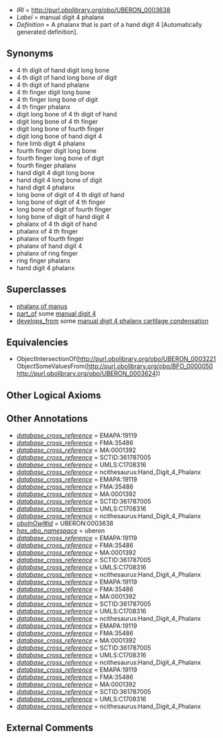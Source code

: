  * *IRI* = http://purl.obolibrary.org/obo/UBERON_0003638
 * *Label* = manual digit 4 phalanx
 * *Definition* = A phalanx that is part of a hand digit 4 [Automatically generated definition].

## Synonyms

 * 4 th digit of hand digit long bone
 * 4 th digit of hand long bone of digit
 * 4 th digit of hand phalanx
 * 4 th finger digit long bone
 * 4 th finger long bone of digit
 * 4 th finger phalanx
 * digit long bone of 4 th digit of hand
 * digit long bone of 4 th finger
 * digit long bone of fourth finger
 * digit long bone of hand digit 4
 * fore limb digit 4 phalanx
 * fourth finger digit long bone
 * fourth finger long bone of digit
 * fourth finger phalanx
 * hand digit 4 digit long bone
 * hand digit 4 long bone of digit
 * hand digit 4 phalanx
 * long bone of digit of 4 th digit of hand
 * long bone of digit of 4 th finger
 * long bone of digit of fourth finger
 * long bone of digit of hand digit 4
 * phalanx of 4 th digit of hand
 * phalanx of 4 th finger
 * phalanx of fourth finger
 * phalanx of hand digit 4
 * phalanx of ring finger
 * ring finger phalanx
 * hand digit 4 phalanx

## Superclasses

 * [phalanx of manus](../../UBERON/36/UBERON_0001436.md)
 * [part_of](../../BFO/50/BFO_0000050.md) some [manual digit 4](../../UBERON/24/UBERON_0003624.md)
 * [develops_from](../../RO/02/RO_0002202.md) some [manual digit 4 phalanx cartilage condensation](../../UBERON/78/UBERON_0010678.md)

## Equivalencies

 * ObjectIntersectionOf(<http://purl.obolibrary.org/obo/UBERON_0003221> ObjectSomeValuesFrom(<http://purl.obolibrary.org/obo/BFO_0000050> <http://purl.obolibrary.org/obo/UBERON_0003624>))

## Other Logical Axioms


## Other Annotations

 * *[database_cross_reference](../../ef/oboInOwl#hasDbXref.md)* = EMAPA:19119
 * *[database_cross_reference](../../ef/oboInOwl#hasDbXref.md)* = FMA:35486
 * *[database_cross_reference](../../ef/oboInOwl#hasDbXref.md)* = MA:0001392
 * *[database_cross_reference](../../ef/oboInOwl#hasDbXref.md)* = SCTID:361787005
 * *[database_cross_reference](../../ef/oboInOwl#hasDbXref.md)* = UMLS:C1708316
 * *[database_cross_reference](../../ef/oboInOwl#hasDbXref.md)* = ncithesaurus:Hand_Digit_4_Phalanx
 * *[database_cross_reference](../../ef/oboInOwl#hasDbXref.md)* = EMAPA:19119
 * *[database_cross_reference](../../ef/oboInOwl#hasDbXref.md)* = FMA:35486
 * *[database_cross_reference](../../ef/oboInOwl#hasDbXref.md)* = MA:0001392
 * *[database_cross_reference](../../ef/oboInOwl#hasDbXref.md)* = SCTID:361787005
 * *[database_cross_reference](../../ef/oboInOwl#hasDbXref.md)* = UMLS:C1708316
 * *[database_cross_reference](../../ef/oboInOwl#hasDbXref.md)* = ncithesaurus:Hand_Digit_4_Phalanx
 * *[oboInOwl#id](../../id/oboInOwl#id.md)* = UBERON:0003638
 * *[has_obo_namespace](../../ce/oboInOwl#hasOBONamespace.md)* = uberon
 * *[database_cross_reference](../../ef/oboInOwl#hasDbXref.md)* = EMAPA:19119
 * *[database_cross_reference](../../ef/oboInOwl#hasDbXref.md)* = FMA:35486
 * *[database_cross_reference](../../ef/oboInOwl#hasDbXref.md)* = MA:0001392
 * *[database_cross_reference](../../ef/oboInOwl#hasDbXref.md)* = SCTID:361787005
 * *[database_cross_reference](../../ef/oboInOwl#hasDbXref.md)* = UMLS:C1708316
 * *[database_cross_reference](../../ef/oboInOwl#hasDbXref.md)* = ncithesaurus:Hand_Digit_4_Phalanx
 * *[database_cross_reference](../../ef/oboInOwl#hasDbXref.md)* = EMAPA:19119
 * *[database_cross_reference](../../ef/oboInOwl#hasDbXref.md)* = FMA:35486
 * *[database_cross_reference](../../ef/oboInOwl#hasDbXref.md)* = MA:0001392
 * *[database_cross_reference](../../ef/oboInOwl#hasDbXref.md)* = SCTID:361787005
 * *[database_cross_reference](../../ef/oboInOwl#hasDbXref.md)* = UMLS:C1708316
 * *[database_cross_reference](../../ef/oboInOwl#hasDbXref.md)* = ncithesaurus:Hand_Digit_4_Phalanx
 * *[database_cross_reference](../../ef/oboInOwl#hasDbXref.md)* = EMAPA:19119
 * *[database_cross_reference](../../ef/oboInOwl#hasDbXref.md)* = FMA:35486
 * *[database_cross_reference](../../ef/oboInOwl#hasDbXref.md)* = MA:0001392
 * *[database_cross_reference](../../ef/oboInOwl#hasDbXref.md)* = SCTID:361787005
 * *[database_cross_reference](../../ef/oboInOwl#hasDbXref.md)* = UMLS:C1708316
 * *[database_cross_reference](../../ef/oboInOwl#hasDbXref.md)* = ncithesaurus:Hand_Digit_4_Phalanx
 * *[database_cross_reference](../../ef/oboInOwl#hasDbXref.md)* = EMAPA:19119
 * *[database_cross_reference](../../ef/oboInOwl#hasDbXref.md)* = FMA:35486
 * *[database_cross_reference](../../ef/oboInOwl#hasDbXref.md)* = MA:0001392
 * *[database_cross_reference](../../ef/oboInOwl#hasDbXref.md)* = SCTID:361787005
 * *[database_cross_reference](../../ef/oboInOwl#hasDbXref.md)* = UMLS:C1708316
 * *[database_cross_reference](../../ef/oboInOwl#hasDbXref.md)* = ncithesaurus:Hand_Digit_4_Phalanx

## External Comments

